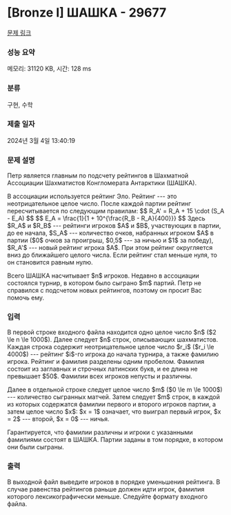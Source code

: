# [Bronze I] ШАШКА - 29677 

[문제 링크](https://www.acmicpc.net/problem/29677) 

### 성능 요약

메모리: 31120 KB, 시간: 128 ms

### 분류

구현, 수학

### 제출 일자

2024년 3월 4일 13:40:19

### 문제 설명

<p>Петр является главным по подсчету рейтингов в Шахматной Ассоциации Шахматистов Конгломерата Антарктики (ШАШКА).</p>

<p>В ассоциации используется рейтинг Эло. Рейтинг --- это неотрицательное целое число. После каждой партии рейтинг пересчитывается по следующим правилам: $$ R_A' = R_A + 15 \cdot (S_A - E_A) $$ $$ E_A = \frac{1}{1 + 10^{\frac{R_B - R_A}{400}}} $$ Здесь $R_A$ и $R_B$ --- рейтинги игроков $A$ и $B$, участвующих в партии, до ее начала, $S_A$ --- количество очков, набранных игроком $A$ в партии ($0$ очков за проигрыш, $0,5$ --- за ничью и $1$ за победу), $R_A'$ --- новый рейтинг игрока $A$. При этом рейтинг округляется вниз до ближайшего целого числа. Если рейтинг стал меньше нуля, то он становится равным нулю.</p>

<p>Всего ШАШКА насчитывает $n$ игроков. Недавно в ассоциации состоялся турнир, в котором было сыграно $m$ партий. Петр не справился с подсчетом новых рейтингов, поэтому он просит Вас помочь ему.</p>

### 입력 

 <p>В первой строке входного файла находится одно целое число $n$ ($2 \le n \le 1000$). Далее следует $n$ строк, описывающих шахматистов. Каждая строка содержит неотрицательное целое число $r_i$ ($r_i \le 4000$) --- рейтинг $i$-го игрока до начала турнира, а также фамилию игрока. Рейтинг и фамилия разделены одним пробелом. Фамилия состоит из заглавных и строчных латинских букв, и ее длина не превышает $50$. Фамилии всех игроков непусты и различны.</p>

<p>Далее в отдельной строке следует целое число $m$ ($0 \le m \le 1000$) --- количество сыгранных матчей. Затем следует $m$ строк, в каждой из которых содержатся фамилии первого и второго игроков партии, а затем целое число $x$: $x = 1$ означает, что выиграл первый игрок, $x = 2$ --- второй, $x = 0$ --- ничья.</p>

<p>Гарантируется, что фамилии различны и игроки с указанными фамилиями состоят в ШАШКА. Партии заданы в том порядке, в котором они были сыграны.</p>

### 출력 

 <p>В выходной файл выведите игроков в порядке уменьшения рейтинга. В случае равенства рейтингов раньше должен идти игрок, фамилия которого лексикографически меньше. Следуйте формату входного файла.</p>

